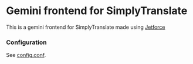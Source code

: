 # Gemini frontend for SimplyTranslate

This is a gemini frontend for SimplyTranslate made using [Jetforce](https://github.com/michael-lazar/jetforce)

### Configuration

See [config.conf](config.conf).
